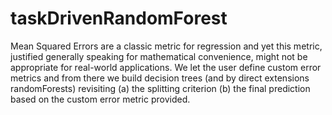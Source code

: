 # taskDrivenRandomForest
Mean Squared Errors are a classic metric for regression and yet this metric, justified generally speaking for mathematical convenience, might not be appropriate for real-world applications. We let the user define custom error metrics and from there we build decision trees (and by direct extensions randomForests) revisiting (a) the splitting criterion (b) the final prediction based on the custom error metric provided. 
